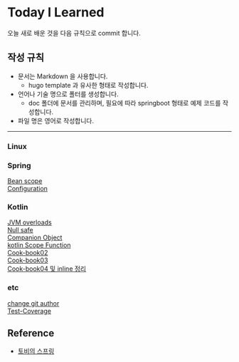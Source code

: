 # Today I Learned

오늘 새로 배운 것을 다음 규칙으로 commit 합니다.

## 작성 규칙

* 문서는 Markdown 을 사용합니다.
    + hugo template 과 유사한 형태로 작성합니다.
* 언어나 기술 명으로 폴터를 생성합니다.
    + doc 폴더에 문서를 관리하며, 필요에 따라 springboot 형태로 예제 코드를 작성합니다.
* 파일 명은 영어로 작성합니다.

---

### Linux

### Spring

[Bean scope](/doc/spring/bean-scope.md)    
[Configuration](/doc/spring/configuration.md)

### Kotlin

[JVM overloads](/doc/kotlin/jvm-overloads.md)      
[Null safe](/doc/kotlin/kotlin-null.md)    
[Companion Object](/doc/kotlin/companion-object.md)    
[kotlin Scope Function](/doc/kotlin/kotlin-scope-function.md)   
[Cook-book02](/doc/kotlin/cook-book02.md)   
[Cook-book03](/doc/kotlin/cook-book03.md)   
[Cook-book04 및 inline 정리](/doc/kotlin/cook-book04.md)

### etc

[change git author](/doc/etc/git-changeAuthor.md)   
[Test-Coverage](/doc/etc/Test-Coverage.md)   


## Reference

* [토비의 스프링](http://m.yes24.com/goods/detail/7516911)
